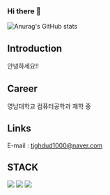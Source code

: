### Hi there 👋

<!--
**yh392754/yh392754** is a ✨ _special_ ✨ repository because its `README.md` (this file) appears on your GitHub profile.

Here are some ideas to get you started:

- 🔭 I’m currently working on ...
- 🌱 I’m currently learning ...
- 👯 I’m looking to collaborate on ...
- 🤔 I’m looking for help with ...
- 💬 Ask me about ...
- 📫 How to reach me: ...
- 😄 Pronouns: ...
- ⚡ Fun fact: ...
-->

![Anurag's GitHub stats](https://github-readme-stats.vercel.app/api?username=yh392754&show_icons=true&theme=radical)



## Introduction 
안녕하세요!! 

## Career 
영남대학교 컴퓨터공학과 재학 중 

## Links 
E-mail : tjghdud1000@naver.com

## STACK

<img src="https://img.shields.io/badge/SpringBoot-6DB33F?style=for-the-badge&logo=SpringBoot&logoColor=white">  <img src="https://img.shields.io/badge/mysql-4479A1?style=for-the-badge&logo=mysql&logoColor=white">  <img src="https://img.shields.io/badge/thymeleaf-005F0F?style=for-the-badge&logo=thymeleaf&logoColor=white">


## 
